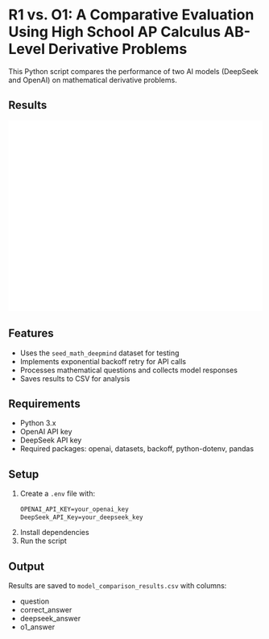 # R1 vs. O1: A Comparative Evaluation Using High School AP Calculus AB-Level Derivative Problems

This Python script compares the performance of two AI models (DeepSeek and OpenAI) on mathematical derivative problems.

## Results
![image](model_comparison_plot.png)

## Features
- Uses the `seed_math_deepmind` dataset for testing
- Implements exponential backoff retry for API calls
- Processes mathematical questions and collects model responses
- Saves results to CSV for analysis

## Requirements
- Python 3.x
- OpenAI API key
- DeepSeek API key
- Required packages: openai, datasets, backoff, python-dotenv, pandas

## Setup
1. Create a `.env` file with:
    ```
    OPENAI_API_KEY=your_openai_key
    DeepSeek_API_Key=your_deepseek_key
    ```
2. Install dependencies
3. Run the script

## Output
Results are saved to `model_comparison_results.csv` with columns:
- question
- correct_answer
- deepseek_answer
- o1_answer
